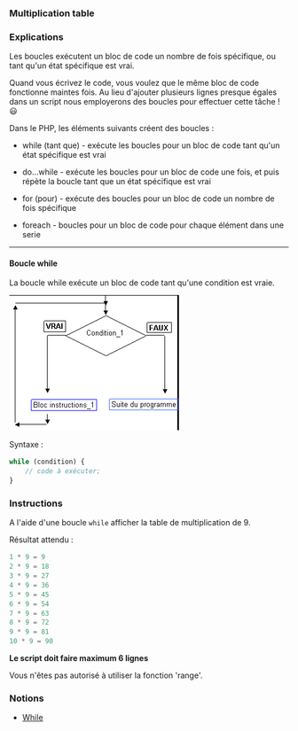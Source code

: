 ### Multiplication table

### Explications

Les boucles exécutent un bloc de code un nombre de fois spécifique, ou tant qu'un état spécifique est vrai.

Quand vous écrivez le code, vous voulez que le même bloc de code fonctionne maintes fois. Au lieu d'ajouter plusieurs lignes presque égales dans un script nous employerons des boucles pour effectuer cette tâche ! 😃

Dans le PHP, les éléments suivants créent des boucles :

- while (tant que) - exécute les boucles pour un bloc de code tant qu'un état spécifique est vrai


- do...while - exécute les boucles pour un bloc de code une fois, et puis répète la boucle tant que un état spécifique est vrai


- for (pour) - exécute des boucles pour un bloc de code un nombre de fois spécifique


- foreach - boucles pour un bloc de code pour chaque élément dans une serie

--- 

#### Boucle while

La boucle while exécute un bloc de code tant qu'une condition est vraie.

![img.png](img.png)

Syntaxe :

```php
while (condition) {
    // code à exécuter;
}
```

### Instructions

A l'aide d'une boucle `while` afficher la table de multiplication de 9.

Résultat attendu :
```php
1 * 9 = 9
2 * 9 = 18
3 * 9 = 27
4 * 9 = 36
5 * 9 = 45
6 * 9 = 54
7 * 9 = 63
8 * 9 = 72
9 * 9 = 81
10 * 9 = 90
```

**Le script doit faire maximum 6 lignes**

Vous n'êtes pas autorisé à utiliser la fonction 'range'.

### Notions

- [While](https://www.php.net/manual/fr/control-structures.while.php)